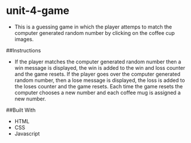 # unit-4-game

* This is a guessing game in which the player attemps to match the computer generated random number by clicking on the coffee cup images.

##Instructions 

* If the player matches the computer generated random number then a win message is displayed, the win is added to the win and loss counter and the game resets. If the player goes over the computer generated random number, then a lose message is displayed, the loss is added to the loses counter and the game resets. Each time the game resets the computer chooses a new number and each coffee mug is assigned a new number. 

##Built With

* HTML
* CSS
* Javascript
